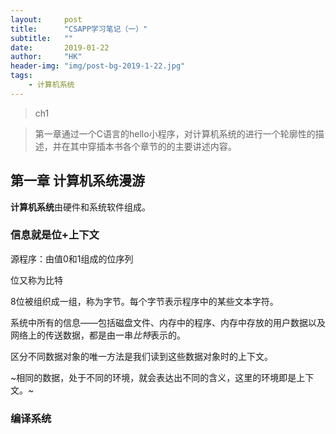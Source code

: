 ```yaml
---
layout:     post
title:      "CSAPP学习笔记（一）"
subtitle:   ""
date:       2019-01-22
author:     "HK"
header-img: "img/post-bg-2019-1-22.jpg"
tags:
    - 计算机系统
---
```


>ch1

>第一章通过一个C语言的hello小程序，对计算机系统的进行一个轮廓性的描述，并在其中穿插本书各个章节的的主要讲述内容。

## 第一章 计算机系统漫游

**计算机系统**由硬件和系统软件组成。

### 信息就是位+上下文

源程序：由值0和1组成的位序列

位又称为比特

8位被组织成一组，称为字节。每个字节表示程序中的某些文本字符。

系统中所有的信息——包括磁盘文件、内存中的程序、内存中存放的用户数据以及网络上的传送数据，都是由一串*比特*表示的。

区分不同数据对象的唯一方法是我们读到这些数据对象时的上下文。

~相同的数据，处于不同的环境，就会表达出不同的含义，这里的环境即是上下文。~

### 编译系统

